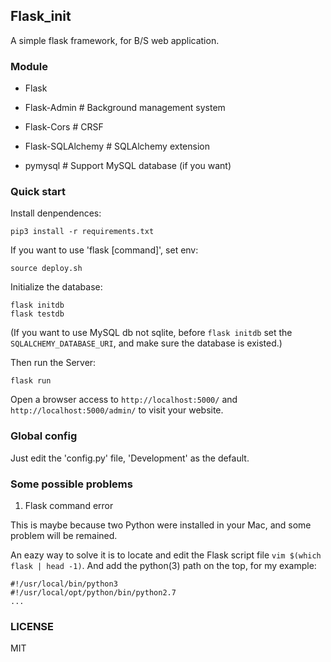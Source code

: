 ## Flask_init

A simple flask framework, for B/S web application.

### Module


* Flask
 
* Flask-Admin        # Background management system

* Flask-Cors         # CRSF

* Flask-SQLAlchemy   # SQLAlchemy extension

* pymysql            # Support MySQL database (if you want)

### Quick start

Install denpendences:

    pip3 install -r requirements.txt

If you want to use 'flask [command]', set env:

    source deploy.sh

Initialize the database:

    flask initdb
    flask testdb

(If you want to use MySQL db not sqlite, before `flask initdb` set the `SQLALCHEMY_DATABASE_URI`, and make sure the database is existed.)

Then run the Server:

    flask run

Open a browser access to `http://localhost:5000/` and `http://localhost:5000/admin/` to visit your website.


### Global config

Just edit the 'config.py' file, 'Development' as the default.

### Some possible problems

1. Flask command error

This is maybe because two Python were installed in your Mac, and some problem will be remained. 

An eazy way to solve it is to locate and edit the Flask script file `vim $(which flask | head -1)`. And add the python(3) path on the top, for my example:

    #!/usr/local/bin/python3
    #!/usr/local/opt/python/bin/python2.7
    ...

### LICENSE

MIT
